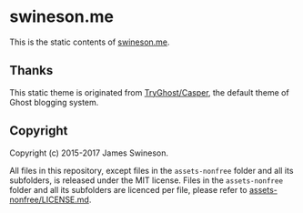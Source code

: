 # swineson.me

This is the static contents of [swineson.me](https://swineson.me).

## Thanks

This static theme is originated from [TryGhost/Casper](https://github.com/TryGhost/Casper), the default theme of Ghost blogging system.

## Copyright

Copyright (c) 2015-2017 James Swineson.

All files in this repository, except files in the `assets-nonfree` folder and all its subfolders, is released under the MIT license. Files in the `assets-nonfree` folder and all its subfolders are licenced per file, please refer to [assets-nonfree/LICENSE.md](assets-nonfree/LICENSE.md).